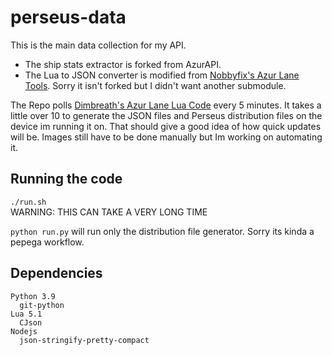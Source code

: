 # perseus-data
This is the main data collection for my API.
- The ship stats extractor is forked from AzurAPI.
- The Lua to JSON converter is modified from [Nobbyfix's Azur Lane Tools](https://github.com/nobbyfix/AzurLaneTools). Sorry it isn't forked but I didn't want another submodule.

The Repo polls [Dimbreath's Azur Lane Lua Code](https://github.com/Dimbreath/AzurLaneData) every 5 minutes. It takes a little over 10 to generate the JSON files and Perseus distribution files on the device im running it on. That should give a good idea of how quick updates will be.
Images still have to be done manually but Im working on automating it.

## Running the code
`./run.sh`<br>
WARNING: THIS CAN TAKE A VERY LONG TIME

`python run.py` will run only the distribution file generator. Sorry its kinda a pepega workflow.

## Dependencies
```
Python 3.9
  git-python
Lua 5.1
  CJson
Nodejs
  json-stringify-pretty-compact
```
